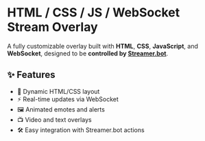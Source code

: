 # HTML / CSS / JS / WebSocket Stream Overlay

A fully customizable overlay built with **HTML**, **CSS**, **JavaScript**, and **WebSocket**, designed to be **controlled by [Streamer.bot](https://streamer.bot/)**.

## ✨ Features
- 🎨 Dynamic HTML/CSS layout
- ⚡ Real-time updates via WebSocket
- 🖼️ Animated emotes and alerts
- 📺 Video and text overlays
- 🛠️ Easy integration with Streamer.bot actions
